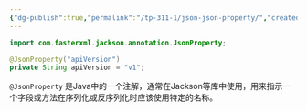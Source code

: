 ```yaml
---
{"dg-publish":true,"permalink":"/tp-311-1/json-json-property/","created":"2024-05-21T16:52:30.030+08:00","updated":"2024-06-01T10:49:45.871+08:00"}
---
```


```java
import com.fasterxml.jackson.annotation.JsonProperty;

@JsonProperty("apiVersion")  
private String apiVersion = "v1";
```

`@JsonProperty` 是Java中的一个注解，通常在Jackson等库中使用，用来指示一个字段或方法在序列化或反序列化时应该使用特定的名称。